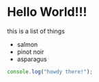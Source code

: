 # Hello World!!!

this is a list of things
* salmon
* pinot noir
* asparagus

```js
console.log("howdy there!");
```

